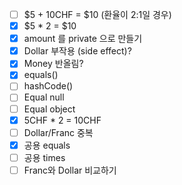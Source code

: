 * [ ] $5 + 10CHF = $10 (환율이 2:1일 경우)
* [x] $5 * 2 = $10
* [x] amount 를 private 으로 만들기
* [x] Dollar 부작용 (side effect)?
* [x] Money 반올림?
* [x] equals()
* [ ] hashCode()
* [ ] Equal null
* [ ] Equal object
* [x] 5CHF * 2 = 10CHF
* [ ] Dollar/Franc 중복
* [x] 공용 equals
* [ ] 공용 times
* [ ] Franc와 Dollar 비교하기